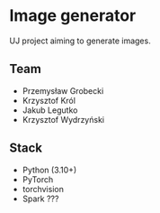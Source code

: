 # Image generator

UJ project aiming to generate images.

## Team

- Przemysław Grobecki
- Krzysztof Król
- Jakub Legutko
- Krzysztof Wydrzyński

## Stack

- Python (3.10+)
- PyTorch
- torchvision
- Spark ???
